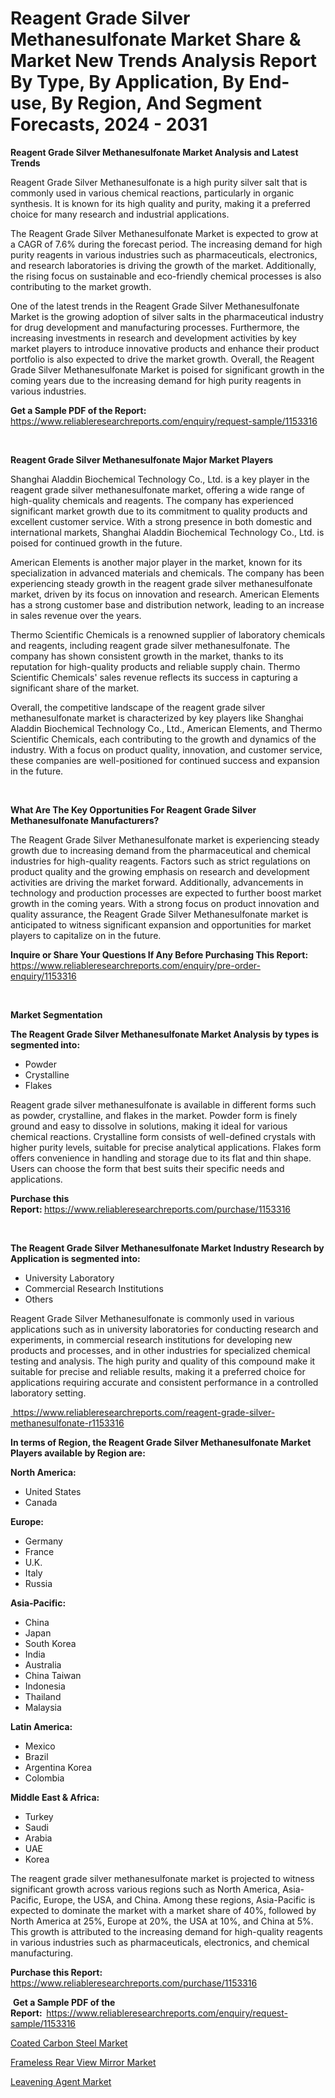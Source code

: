 <p><h1>Reagent Grade Silver Methanesulfonate Market Share & Market New Trends Analysis Report By Type, By Application, By End-use, By Region, And Segment Forecasts, 2024 - 2031</h1></p><p><strong>Reagent Grade Silver Methanesulfonate Market Analysis and Latest Trends</strong></p>
<p><p>Reagent Grade Silver Methanesulfonate is a high purity silver salt that is commonly used in various chemical reactions, particularly in organic synthesis. It is known for its high quality and purity, making it a preferred choice for many research and industrial applications.</p><p>The Reagent Grade Silver Methanesulfonate Market is expected to grow at a CAGR of 7.6% during the forecast period. The increasing demand for high purity reagents in various industries such as pharmaceuticals, electronics, and research laboratories is driving the growth of the market. Additionally, the rising focus on sustainable and eco-friendly chemical processes is also contributing to the market growth.</p><p>One of the latest trends in the Reagent Grade Silver Methanesulfonate Market is the growing adoption of silver salts in the pharmaceutical industry for drug development and manufacturing processes. Furthermore, the increasing investments in research and development activities by key market players to introduce innovative products and enhance their product portfolio is also expected to drive the market growth. Overall, the Reagent Grade Silver Methanesulfonate Market is poised for significant growth in the coming years due to the increasing demand for high purity reagents in various industries.</p></p>
<p><strong>Get a Sample PDF of the Report:&nbsp;</strong> <a href="https://www.reliableresearchreports.com/enquiry/request-sample/1153316">https://www.reliableresearchreports.com/enquiry/request-sample/1153316</a></p>
<p>&nbsp;</p>
<p><strong>Reagent Grade Silver Methanesulfonate Major Market Players</strong></p>
<p><p>Shanghai Aladdin Biochemical Technology Co., Ltd. is a key player in the reagent grade silver methanesulfonate market, offering a wide range of high-quality chemicals and reagents. The company has experienced significant market growth due to its commitment to quality products and excellent customer service. With a strong presence in both domestic and international markets, Shanghai Aladdin Biochemical Technology Co., Ltd. is poised for continued growth in the future.</p><p>American Elements is another major player in the market, known for its specialization in advanced materials and chemicals. The company has been experiencing steady growth in the reagent grade silver methanesulfonate market, driven by its focus on innovation and research. American Elements has a strong customer base and distribution network, leading to an increase in sales revenue over the years.</p><p>Thermo Scientific Chemicals is a renowned supplier of laboratory chemicals and reagents, including reagent grade silver methanesulfonate. The company has shown consistent growth in the market, thanks to its reputation for high-quality products and reliable supply chain. Thermo Scientific Chemicals' sales revenue reflects its success in capturing a significant share of the market.</p><p>Overall, the competitive landscape of the reagent grade silver methanesulfonate market is characterized by key players like Shanghai Aladdin Biochemical Technology Co., Ltd., American Elements, and Thermo Scientific Chemicals, each contributing to the growth and dynamics of the industry. With a focus on product quality, innovation, and customer service, these companies are well-positioned for continued success and expansion in the future.</p></p>
<p>&nbsp;</p>
<p><strong>What Are The Key Opportunities For Reagent Grade Silver Methanesulfonate Manufacturers?</strong></p>
<p><p>The Reagent Grade Silver Methanesulfonate market is experiencing steady growth due to increasing demand from the pharmaceutical and chemical industries for high-quality reagents. Factors such as strict regulations on product quality and the growing emphasis on research and development activities are driving the market forward. Additionally, advancements in technology and production processes are expected to further boost market growth in the coming years. With a strong focus on product innovation and quality assurance, the Reagent Grade Silver Methanesulfonate market is anticipated to witness significant expansion and opportunities for market players to capitalize on in the future.</p></p>
<p><strong>Inquire or Share Your Questions If Any Before Purchasing This Report:</strong> <a href="https://www.reliableresearchreports.com/enquiry/pre-order-enquiry/1153316">https://www.reliableresearchreports.com/enquiry/pre-order-enquiry/1153316</a></p>
<p>&nbsp;</p>
<p><strong>Market Segmentation</strong></p>
<p><strong>The Reagent Grade Silver Methanesulfonate Market Analysis by types is segmented into:</strong></p>
<p><ul><li>Powder</li><li>Crystalline</li><li>Flakes</li></ul></p>
<p><p>Reagent grade silver methanesulfonate is available in different forms such as powder, crystalline, and flakes in the market. Powder form is finely ground and easy to dissolve in solutions, making it ideal for various chemical reactions. Crystalline form consists of well-defined crystals with higher purity levels, suitable for precise analytical applications. Flakes form offers convenience in handling and storage due to its flat and thin shape. Users can choose the form that best suits their specific needs and applications.</p></p>
<p><strong>Purchase this Report:&nbsp;</strong><a href="https://www.reliableresearchreports.com/purchase/1153316">https://www.reliableresearchreports.com/purchase/1153316</a></p>
<p>&nbsp;</p>
<p><strong>The Reagent Grade Silver Methanesulfonate Market Industry Research by Application is segmented into:</strong></p>
<p><ul><li>University Laboratory</li><li>Commercial Research Institutions</li><li>Others</li></ul></p>
<p><p>Reagent Grade Silver Methanesulfonate is commonly used in various applications such as in university laboratories for conducting research and experiments, in commercial research institutions for developing new products and processes, and in other industries for specialized chemical testing and analysis. The high purity and quality of this compound make it suitable for precise and reliable results, making it a preferred choice for applications requiring accurate and consistent performance in a controlled laboratory setting.</p></p>
<p><a href="https://www.reliableresearchreports.com/reagent-grade-silver-methanesulfonate-r1153316">&nbsp;https://www.reliableresearchreports.com/reagent-grade-silver-methanesulfonate-r1153316</a></p>
<p><strong>In terms of Region, the Reagent Grade Silver Methanesulfonate Market Players available by Region are:</strong></p>
<p>
    <p> <strong> North America: </strong>
        <ul>
            <li>United States</li>
            <li>Canada</li>
        </ul>
        </p> 
    <p> <strong> Europe: </strong>
        <ul>
            <li>Germany</li>
            <li>France</li>
            <li>U.K.</li>
            <li>Italy</li>
            <li>Russia</li>
        </ul>
        </p> 
    <p> <strong> Asia-Pacific: </strong>
        <ul>
            <li>China</li>
            <li>Japan</li>
            <li>South Korea</li>
            <li>India</li>
            <li>Australia</li>
            <li>China Taiwan</li>
            <li>Indonesia</li>
            <li>Thailand</li>
            <li>Malaysia</li>
        </ul>
        </p> 
    <p> <strong> Latin America: </strong>
        <ul>
            <li>Mexico</li>
            <li>Brazil</li>
            <li>Argentina Korea</li>
            <li>Colombia</li>
        </ul>
        </p> 
    <p> <strong> Middle East & Africa: </strong>
        <ul>
            <li>Turkey</li>
            <li>Saudi</li>
            <li>Arabia</li>
            <li>UAE</li>
            <li>Korea</li>
        </ul>
    </p>
    </p>
<p><p>The reagent grade silver methanesulfonate market is projected to witness significant growth across various regions such as North America, Asia-Pacific, Europe, the USA, and China. Among these regions, Asia-Pacific is expected to dominate the market with a market share of 40%, followed by North America at 25%, Europe at 20%, the USA at 10%, and China at 5%. This growth is attributed to the increasing demand for high-quality reagents in various industries such as pharmaceuticals, electronics, and chemical manufacturing.</p></p>
<p><strong>Purchase this Report: </strong><a href="https://www.reliableresearchreports.com/purchase/1153316">https://www.reliableresearchreports.com/purchase/1153316</a></p>
<p>&nbsp;<strong>Get a Sample PDF of the Report:&nbsp;&nbsp;</strong><a href="https://www.reliableresearchreports.com/enquiry/request-sample/1153316">https://www.reliableresearchreports.com/enquiry/request-sample/1153316</a></p>
<p><strong></strong></p>
<p><p><a href="https://medium.com/@paullawrence644/coated-carbon-steel-market-industry-trends-and-forecast-for-period-from-2024-to-2031-548679379953">Coated Carbon Steel Market</a></p><p><a href="https://github.com/rontaybrewer02024/Market-Research-Report-List-1/blob/main/frameless-rear-view-mirror-market.md">Frameless Rear View Mirror Market</a></p><p><a href="https://medium.com/@bryaneal908/leavening-agent-market-share-and-new-trends-analysis-by-its-type-application-end-use-and-291dbafe6ca0">Leavening Agent Market</a></p></p>